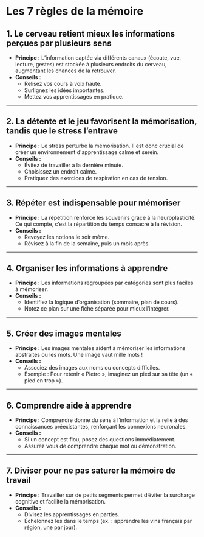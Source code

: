 # Les 7 règles de la mémoire

## **1. Le cerveau retient mieux les informations perçues par plusieurs sens**

-   **Principe :** L’information captée via différents canaux (écoute, vue, lecture, gestes) est stockée à plusieurs endroits du cerveau, augmentant les chances de la retrouver.
-   **Conseils :**
    -   Relisez vos cours à voix haute.
    -   Surlignez les idées importantes.
    -   Mettez vos apprentissages en pratique.

----------
## **2. La détente et le jeu favorisent la mémorisation, tandis que le stress l’entrave**

-   **Principe :** Le stress perturbe la mémorisation. Il est donc crucial de créer un environnement d'apprentissage calme et serein.
-   **Conseils :**
    -   Évitez de travailler à la dernière minute.
    -   Choisissez un endroit calme.
    -   Pratiquez des exercices de respiration en cas de tension.

----------
## **3. Répéter est indispensable pour mémoriser**

-   **Principe :** La répétition renforce les souvenirs grâce à la neuroplasticité. Ce qui compte, c’est la répartition du temps consacré à la révision.
-   **Conseils :**
    -   Revoyez les notions le soir même.
    -   Révisez à la fin de la semaine, puis un mois après.

----------
## **4. Organiser les informations à apprendre**

-   **Principe :** Les informations regroupées par catégories sont plus faciles à mémoriser.
-   **Conseils :**
    -   Identifiez la logique d’organisation (sommaire, plan de cours).
    -   Notez ce plan sur une fiche séparée pour mieux l’intégrer.

----------
## **5. Créer des images mentales**

-   **Principe :** Les images mentales aident à mémoriser les informations abstraites ou les mots. Une image vaut mille mots !
-   **Conseils :**
    -   Associez des images aux noms ou concepts difficiles.
    -   Exemple : Pour retenir « Pietro », imaginez un pied sur sa tête (un « pied en trop »).

----------
## **6. Comprendre aide à apprendre**

-   **Principe :** Comprendre donne du sens à l’information et la relie à des connaissances préexistantes, renforçant les connexions neuronales.
-   **Conseils :**
    -   Si un concept est flou, posez des questions immédiatement.
    -   Assurez vous de comprendre chaque mot ou démonstration.

----------
## **7. Diviser pour ne pas saturer la mémoire de travail**

-   **Principe :** Travailler sur de petits segments permet d’éviter la surcharge cognitive et facilite la mémorisation.
-   **Conseils :**
    -   Divisez les apprentissages en parties.
    -   Échelonnez les dans le temps (ex. : apprendre les vins français par région, une par jour).
<!--stackedit_data:
eyJoaXN0b3J5IjpbLTEzOTA3NzQwODIsMTAxMjE3Mzc0XX0=
-->